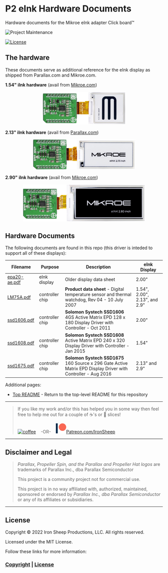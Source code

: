 # P2 eInk Hardware Documents
Hardware documents for the Mikroe eInk adapter Click board™

![Project Maintenance][maintenance-shield]

[![License][license-shield]](LICENSE)


## The hardware

These documents serve as additional reference for the eInk display as shipped from Parallax.com and Mikroe.com. 

**1.54" iInk hardware** (avail from [Mikroe.com](https://www.mikroe.com/e-paper-bundle-1))
<p align="center">
  <img src="../Images/eink_154inch.png" width="265">
</p>

**2.13" iInk hardware** (avail from [Parallax.com](https://www.parallax.com/product/eink-click-e-paper-bundle-2/))
<p align="center">
  <img src="../Images/eink_213inch.png" width="327">
</p>

**2.90" iInk hardware** (avail from [Mikroe.com](https://www.mikroe.com/e-paper-bundle-3))
<p align="center">
  <img src="../Images/eink_29inch.png" width="390">
</p>

## Hardware Documents

The following documents are found in this repo (this driver is inteded to support all of these displays):

| Filename | Purpose | Description | eInk Display
| --- | --- | --- | --- |
| [epa20-ae.pdf](epa20-ae.pdf) | eInk display | Older display data sheet | 2.00"
| [LM75A.pdf](LM75A.pdf) | controller chip | **Product data sheet** - Digital temperature sensor and thermal watchdog, Rev 04 - 10 July 2007 | 1.54", 2.00", 2.13", and 2.9"
| [ssd1606.pdf](ssd1606.pdf) | controller chip | **Solomon Systech SSD1606** 4GS Active Matrix EPD 128 x 180 Display Driver with Controller - Oct 2011 | 2.00"
| [ssd1608.pdf](ssd1608.pdf) | controller chip | **Solomon Systech SSD1608** Active Matrix EPD 240 x 320 Display Driver with Controller - Jan 2015 | 1.54"
| [ssd1675.pdf](ssd1675.pdf) | controller chip | **Solomon Systech SSD1675** 160 Source x 296 Gate Active Matrix EPD Display Driver with Controller - Aug 2016 | 2.13" and 2.9"



Additional pages:

- [Top README](https://github.com/ironsheep/P2-Click-eInk) - Return to the top-level README for this repository



---

> If you like my work and/or this has helped you in some way then feel free to help me out for a couple of :coffee:'s or :pizza: slices!
>
> [![coffee](https://www.buymeacoffee.com/assets/img/custom_images/black_img.png)](https://www.buymeacoffee.com/ironsheep) &nbsp;&nbsp; -OR- &nbsp;&nbsp; [![Patreon](../Images/patreon.png)](https://www.patreon.com/IronSheep?fan_landing=true)[Patreon.com/IronSheep](https://www.patreon.com/IronSheep?fan_landing=true)

---

## Disclaimer and Legal

> *Parallax, Propeller Spin, and the Parallax and Propeller Hat logos* are trademarks of Parallax Inc., dba Parallax Semiconductor
>
> This project is a community project not for commercial use.
>
> This project is in no way affiliated with, authorized, maintained, sponsored or endorsed by *Parallax Inc., dba Parallax Semiconductor* or any of its affiliates or subsidiaries.

---

## License

Copyright © 2022 Iron Sheep Productions, LLC. All rights reserved.

Licensed under the MIT License.

Follow these links for more information:

### [Copyright](../copyright) | [License](../LICENSE)

[maintenance-shield]: https://img.shields.io/badge/maintainer-stephen%40ironsheep%2ebiz-blue.svg?style=for-the-badge

[license-shield]: https://camo.githubusercontent.com/bc04f96d911ea5f6e3b00e44fc0731ea74c8e1e9/68747470733a2f2f696d672e736869656c64732e696f2f6769746875622f6c6963656e73652f69616e74726963682f746578742d646976696465722d726f772e7376673f7374796c653d666f722d7468652d6261646765
